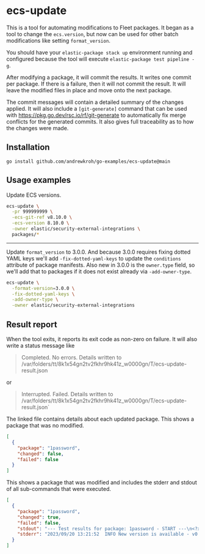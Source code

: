 # ecs-update

This is a tool for automating modifications to Fleet packages.
It began as a tool to change the `ecs.version`, but now
can be used for other batch modifications like setting `format_version`.

You should have your `elastic-package stack up` environment running
and configured because the tool will execute `elastic-package test pipeline -g`.

After modifying a package, it will commit the results. It writes one commit
per package. If there is a failure, then it will not commit the result. It
will leave the modified files in place and move onto the next package.

The commit messages will contain a detailed summary of the changes applied.
It will also include a `[git-generate]` command that can be used with
https://pkg.go.dev/rsc.io/rf/git-generate to automatically fix merge conflicts
for the generated commits. It also gives full traceability as to how the
changes were made.

## Installation

`go install github.com/andrewkroh/go-examples/ecs-update@main`

## Usage examples

Update ECS versions.

```sh
ecs-update \
  -pr 999999999 \
  -ecs-git-ref v8.10.0 \
  -ecs-version 8.10.0 \
  -owner elastic/security-external-integrations \
  packages/*
```

-----

Update `format_version` to 3.0.0. And because 3.0.0 requires fixing dotted
YAML keys we'll add `-fix-dotted-yaml-keys` to update the `conditions` attribute
of package manifests. Also new in 3.0.0 is the `owner.type` field, so we'll
add that to packages if it does not exist already via `-add-owner-type`.

```sh
ecs-update \
  -format-version=3.0.0 \
  -fix-dotted-yaml-keys \
  -add-owner-type \
  -owner elastic/security-external-integrations
```

## Result report

When the tool exits, it reports its exit code as non-zero on failure. It will also
write a status message like

> Completed. No errors. Details written to /var/folders/tt/8k1x54gn2tv2fkhr9hk41z_w0000gn/T/ecs-update-result.json

or

> Interrupted. Failed. Details written to /var/folders/tt/8k1x54gn2tv2fkhr9hk41z_w0000gn/T/ecs-update-result.json`

The linked file contains details about each updated package. This shows a package that
was no modified.

```json
[
  {
    "package": "1password",
    "changed": false,
    "failed": false
  }
]
```

This shows a package that was modified and includes the stderr and stdout of
all sub-commands that were executed.

```json
[
  {
    "package": "1password",
    "changed": true,
    "failed": false,
    "stdout": "--- Test results for package: 1password - START ---\n<?xml version=\"1.0\" encoding=\"UTF-8\"?>\n<testsuites>\n  <testsuite name=\"pipeline\" tests=\"3\">\n    <!--test suite for pipeline tests-->\n    <testcase name=\"pipeline test: test-auditevents.json\" classname=\"1password.audit_events\" time=\"0.003402917\"></testcase>\n    <testcase name=\"pipeline test: test-itemusages.json\" classname=\"1password.item_usages\" time=\"0.002245292\"></testcase>\n    <testcase name=\"pipeline test: test-signinattempts.json\" classname=\"1password.signin_attempts\" time=\"0.002274333\"></testcase>\n  </testsuite>\n</testsuites>\n--- Test results for package: 1password - END   ---\nDone\n",
    "stderr": "2023/09/20 13:21:52  INFO New version is available - v0.87.1. Download from: https://github.com/elastic/elastic-package/releases/tag/v0.87.1\nFormat the package\nDone\n2023/09/20 13:21:52  INFO New version is available - v0.87.1. Download from: https://github.com/elastic/elastic-package/releases/tag/v0.87.1\nBuild the package\nREADME.md file rendered: /Users/akroh/code/elastic/integrations/packages/1password/docs/README.md\n2023/09/20 13:21:52  INFO License text found in \"/Users/akroh/code/elastic/integrations/LICENSE.txt\" will be included in package\n2023/09/20 13:21:52 Warning: conditions.kibana.version must be ^8.10.0 or greater to include saved object tags file: kibana/tags.yml\nPackage built: /Users/akroh/code/elastic/integrations/build/packages/1password-1.20.0.zip\nDone\n2023/09/20 13:21:52  INFO New version is available - v0.87.1. Download from: https://github.com/elastic/elastic-package/releases/tag/v0.87.1\nRun pipeline tests for the package\n"
  }
]
```
